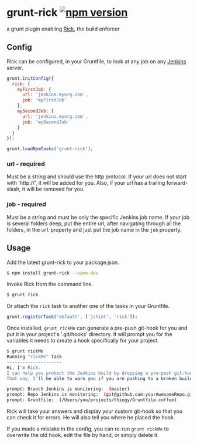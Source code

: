 grunt-rick [![npm version](https://badge.fury.io/js/grunt-rick.svg)](http://badge.fury.io/js/grunt-rick)
==========

a grunt plugin enabling [Rick](https://github.com/RallySoftware/rick), the build enforcer

## Config

Rick can be configured, in your Gruntfile, to look at any job on any [Jenkins](http://jenkins-ci.org/) server.

```js
grunt.initConfig({
  rick: {
    myFirstJob: {
      url: 'jenkins.myorg.com',
      job: 'myFirstJob'
    },
    mySecondJob: {
      url: 'jenkins.myorg.com',
      job: 'mySecondJob'
    }
  }
});

grunt.loadNpmTasks('grunt-rick');
```

### url - required

Must be a string and should use the http protocol. If your url does not start with 'http://', it will be added for you. Also, if your url has a trailing forward-slash, it will be removed for you.

### job - required

Must be a string and must be only the specific Jenkins job name. If your job is several folders deep, put the entire url, after navigating through all the folders, in the `url` property and just put the job name in the `job` property.

## Usage

Add the latest grunt-rick to your package.json.

```bash
$ npm install grunt-rick --save-dev
```

Invoke Rick from the command line.

```bash
$ grunt rick
```

Or attach the `rick` task to another one of the tasks in your Gruntfile.

```js
grunt.registerTask('default', ['jshint', 'rick']);
```

Once installed, `grunt rickMe` can generate a pre-push git-hook for you and put it in your project's '.git/hooks' directory. It will prompt you for the variables it needs to create a hook specifically for your project.

```bash
$ grunt rickMe
Running "rickMe" task
---------------------
Hi, I'm Rick.
I can help you protect the Jenkins build by dropping a pre-push git-hook in your repo.
That way, I'll be able to warn you if you are pushing to a broken build.

prompt: Branch Jenkins is monitoring:  (master)
prompt: Repo Jenkins is monitoring:  (git@github.com:yourAwesomeRepo.git)
prompt: Gruntfile:  (/Users/you/projects/thingy/Gruntfile.coffee)
```

Rick will take your answers and display your custom git-hook so that you can check it for errors. He will also tell you where he placed the hook.

If you made a mistake in the config, you can re-run `grunt rickMe` to overwrite the old hook, edit the file by hand, or simply delete it.
